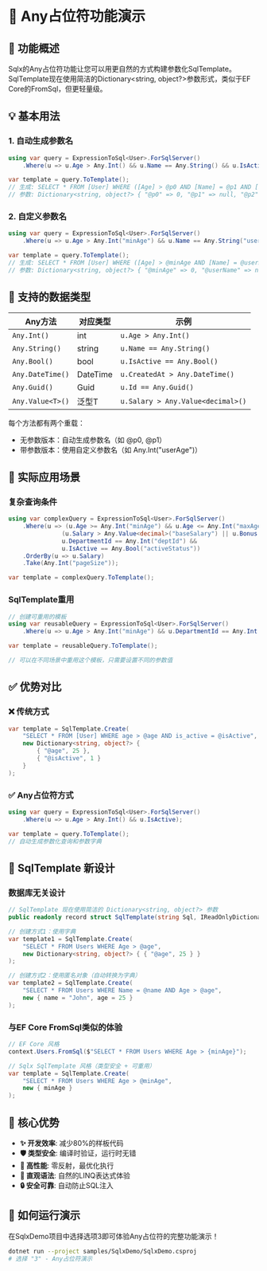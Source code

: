 # 🎯 Any占位符功能演示

## 🚀 功能概述

Sqlx的Any占位符功能让您可以用更自然的方式构建参数化SqlTemplate。SqlTemplate现在使用简洁的Dictionary<string, object?>参数形式，类似于EF Core的FromSql，但更轻量级。

## 💡 基本用法

### 1. 自动生成参数名

```csharp
using var query = ExpressionToSql<User>.ForSqlServer()
    .Where(u => u.Age > Any.Int() && u.Name == Any.String() && u.IsActive == Any.Bool());

var template = query.ToTemplate();
// 生成: SELECT * FROM [User] WHERE ([Age] > @p0 AND [Name] = @p1 AND [IsActive] = @p2)
// 参数: Dictionary<string, object?> { "@p0" => 0, "@p1" => null, "@p2" => false }
```

### 2. 自定义参数名

```csharp
using var query = ExpressionToSql<User>.ForSqlServer()
    .Where(u => u.Age > Any.Int("minAge") && u.Name == Any.String("userName"));

var template = query.ToTemplate();
// 生成: SELECT * FROM [User] WHERE ([Age] > @minAge AND [Name] = @userName)  
// 参数: Dictionary<string, object?> { "@minAge" => 0, "@userName" => null }
```

## 🔧 支持的数据类型

| Any方法 | 对应类型 | 示例 |
|---------|---------|------|
| `Any.Int()` | int | `u.Age > Any.Int()` |
| `Any.String()` | string | `u.Name == Any.String()` |
| `Any.Bool()` | bool | `u.IsActive == Any.Bool()` |
| `Any.DateTime()` | DateTime | `u.CreatedAt > Any.DateTime()` |
| `Any.Guid()` | Guid | `u.Id == Any.Guid()` |
| `Any.Value<T>()` | 泛型T | `u.Salary > Any.Value<decimal>()` |

每个方法都有两个重载：
- 无参数版本：自动生成参数名（如 @p0, @p1）
- 带参数版本：使用自定义参数名（如 Any.Int("userAge")）

## 🎨 实际应用场景

### 复杂查询条件

```csharp
using var complexQuery = ExpressionToSql<User>.ForSqlServer()
    .Where(u => (u.Age >= Any.Int("minAge") && u.Age <= Any.Int("maxAge")) &&
               (u.Salary > Any.Value<decimal>("baseSalary") || u.Bonus > Any.Value<decimal>("minBonus")) &&
               u.DepartmentId == Any.Int("deptId") &&
               u.IsActive == Any.Bool("activeStatus"))
    .OrderBy(u => u.Salary)
    .Take(Any.Int("pageSize"));

var template = complexQuery.ToTemplate();
```

### SqlTemplate重用

```csharp
// 创建可重用的模板
using var reusableQuery = ExpressionToSql<User>.ForSqlServer()
    .Where(u => u.Age > Any.Int("minAge") && u.DepartmentId == Any.Int("deptId"));

var template = reusableQuery.ToTemplate();

// 可以在不同场景中重用这个模板，只需要设置不同的参数值
```

## ✅ 优势对比

### ❌ 传统方式
```csharp
var template = SqlTemplate.Create(
    "SELECT * FROM [User] WHERE age > @age AND is_active = @isActive",
    new Dictionary<string, object?> {
        { "@age", 25 },
        { "@isActive", 1 }
    }
);
```

### ✅ Any占位符方式
```csharp
using var query = ExpressionToSql<User>.ForSqlServer()
    .Where(u => u.Age > Any.Int() && u.IsActive);

var template = query.ToTemplate();
// 自动生成参数化查询和参数字典
```

## 📖 SqlTemplate 新设计

### 数据库无关设计
```csharp
// SqlTemplate 现在使用简洁的 Dictionary<string, object?> 参数
public readonly record struct SqlTemplate(string Sql, IReadOnlyDictionary<string, object?> Parameters)

// 创建方式1：使用字典
var template1 = SqlTemplate.Create(
    "SELECT * FROM Users WHERE Age > @age",
    new Dictionary<string, object?> { { "@age", 25 } }
);

// 创建方式2：使用匿名对象（自动转换为字典）
var template2 = SqlTemplate.Create(
    "SELECT * FROM Users WHERE Name = @name AND Age > @age",
    new { name = "John", age = 25 }
);
```

### 与EF Core FromSql类似的体验
```csharp
// EF Core 风格
context.Users.FromSql($"SELECT * FROM Users WHERE Age > {minAge}");

// Sqlx SqlTemplate 风格（类型安全 + 可重用）
var template = SqlTemplate.Create(
    "SELECT * FROM Users WHERE Age > @minAge",
    new { minAge }
);
```

## 🚀 核心优势

- **✨ 开发效率**: 减少80%的样板代码
- **🛡️ 类型安全**: 编译时验证，运行时无错
- **🚀 高性能**: 零反射，最优化执行
- **🎨 直观语法**: 自然的LINQ表达式体验
- **🔒 安全可靠**: 自动防止SQL注入

## 🎯 如何运行演示

在SqlxDemo项目中选择选项3即可体验Any占位符的完整功能演示！

```bash
dotnet run --project samples/SqlxDemo/SqlxDemo.csproj
# 选择 "3" - Any占位符演示
```
